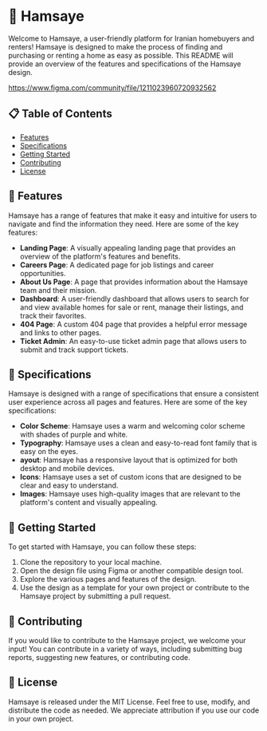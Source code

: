 # 🏡 Hamsaye
Welcome to Hamsaye, a user-friendly platform for Iranian homebuyers and renters! Hamsaye is designed to make the process of finding and purchasing or renting a home as easy as possible. This README will provide an overview of the features and specifications of the Hamsaye design.


https://www.figma.com/community/file/1211023960720932562


## 📋 Table of Contents
- [Features](https://github.com/Bardiafa/Hamsaye-Project/blob/main/README.md#-features)
- [Specifications](https://github.com/Bardiafa/Hamsaye-Project#-specifications)
- [Getting Started](https://github.com/Bardiafa/Hamsaye-Project#-getting-started)
- [Contributing](https://github.com/Bardiafa/Hamsaye-Project#-Contributing)
- [License](https://github.com/Bardiafa/Hamsaye-Project#-license)

## 🎨 Features
Hamsaye has a range of features that make it easy and intuitive for users to navigate and find the information they need. Here are some of the key features:

- **Landing Page**: A visually appealing landing page that provides an overview of the platform's features and benefits.
- **Careers Page**: A dedicated page for job listings and career opportunities.
- **About Us Page**: A page that provides information about the Hamsaye team and their mission.
- **Dashboard**: A user-friendly dashboard that allows users to search for and view available homes for sale or rent, manage their listings, and track their favorites.
- **404 Page**: A custom 404 page that provides a helpful error message and links to other pages.
- **Ticket Admin**: An easy-to-use ticket admin page that allows users to submit and track support tickets.

## 📄 Specifications
Hamsaye is designed with a range of specifications that ensure a consistent user experience across all pages and features. Here are some of the key specifications:

- **Color Scheme**: Hamsaye uses a warm and welcoming color scheme with shades of purple and white.
- **Typography**: Hamsaye uses a clean and easy-to-read font family that is easy on the eyes.
- **ayout**: Hamsaye has a responsive layout that is optimized for both desktop and mobile devices.
- **Icons**: Hamsaye uses a set of custom icons that are designed to be clear and easy to understand.
- **Images**: Hamsaye uses high-quality images that are relevant to the platform's content and visually appealing.

## 🚀 Getting Started
To get started with Hamsaye, you can follow these steps:

1. Clone the repository to your local machine.
2. Open the design file using Figma or another compatible design tool.
3. Explore the various pages and features of the design.
4. Use the design as a template for your own project or contribute to the Hamsaye project by submitting a pull request.

## 🤝 Contributing
If you would like to contribute to the Hamsaye project, we welcome your input! You can contribute in a variety of ways, including submitting bug reports, suggesting new features, or contributing code.

## 📝 License
Hamsaye is released under the MIT License. Feel free to use, modify, and distribute the code as needed. We appreciate attribution if you use our code in your own project.
